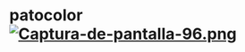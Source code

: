 # patocolor [![Captura-de-pantalla-96.png](https://i.postimg.cc/R0S8FBds/Captura-de-pantalla-96.png)](https://postimg.cc/fVP5216m)
